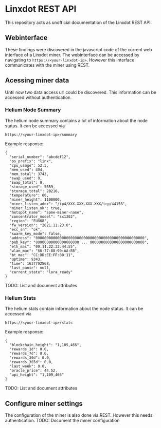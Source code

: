 # Linxdot REST API
This repository acts as unofficial documentation of the Linxdot REST API.

## Webinterface
These findings were discovered in the javascript code of the current web interface of a Linxdot miner. The webinterface can be accessed by navigating to ```https://<your-linxdot-ip>```. However this interface communicates with the miner using REST.

  
## Acessing miner data
  Until now two data access url could be discovered. This information can be accessed without authentication.
  
  ### Helium Node Summary
  The helium node summary contains a lot of information about the node status. It can be accessed via
  ```
  https://<your-linxdot-ip>/summary
  ```
  Example response:
  ```
  {
    "serial_number": "abcdef12", 
    "os_prefix": "linx", 
    "cpu_usage": 52.3, 
    "mem_used": 404, 
    "mem_total": 3743, 
    "swap_used": 0, 
    "swap_total": 0, 
    "storage_used": 5659, 
    "storage_total": 28216, 
    "temperature": 60, 
    "miner_height": 1100000, 
    "miner_listen_addr": "/ip4/XXX.XXX.XXX.XXX/tcp/44158", 
    "miner_listen_ok": true, 
    "hotspot_name": "some-miner-name", 
    "concentrator_model": "sx1302", 
    "region": "EU868", 
    "fw_version": "2021.11.23.0", 
    "ecc_sn": "ok", 
    "swarm_key_mode": false, 
    "address": "00000000000000000000000000000000000000000000000000", 
    "pub_key": "00000000000000000000 ... 0000000000000000000000000", 
    "eth_mac": "00:11:22:33:44:55", 
    "wlan_mac": "66:77:88:99:AA:BB", 
    "bt_mac": "CC:DD:EE:FF:00:11", 
    "uptime": 9343, 
    "time": 1637702568, 
    "last_panic": null, 
    "current_state": "lora_ready"
  }
  ```
  TODO: List and document attributes
  
  
  ### Helium Stats
  The helium stats contain information about the node status. It can be accessed via
  ```
  https://<your-linxdot-ip>/stats
  ```
  Example response:
  ```
  {
    "blockchain_height": "1,109,466", 
    "rewards_1d": 0.0, 
    "rewards_7d": 0.0, 
    "rewards_30d": 0.0, 
    "rewards_365d": 0.0, 
    "last_week": 0.0, 
    "oracle_price": 44.52, 
    "api_height": "1,109,466"
  }
  ```
  TODO: List and document attributes
  
  
## Configure miner settings
The configuration of the miner is also done via REST. However this needs authentication.
TODO: Document the miner configuration

